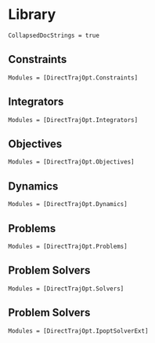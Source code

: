 #  Library

```@meta
CollapsedDocStrings = true
```

## Constraints
```@autodocs
Modules = [DirectTrajOpt.Constraints]
```

## Integrators
```@autodocs
Modules = [DirectTrajOpt.Integrators]
``` 

## Objectives
```@autodocs
Modules = [DirectTrajOpt.Objectives]
```

## Dynamics
```@autodocs
Modules = [DirectTrajOpt.Dynamics]
```

## Problems
```@autodocs
Modules = [DirectTrajOpt.Problems]
```

## Problem Solvers
```@autodocs
Modules = [DirectTrajOpt.Solvers]
```

## Problem Solvers
```@autodocs
Modules = [DirectTrajOpt.IpoptSolverExt]
```